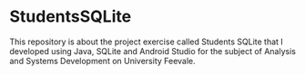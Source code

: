 # StudentsSQLite
 This repository is about the project exercise called Students SQLite that I developed using Java, SQLite and Android Studio for the subject of Analysis and Systems Development on University Feevale.
